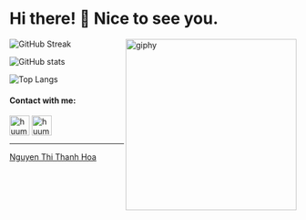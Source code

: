 <!--suppress HtmlDeprecatedAttribute -->


# Hi there! 👋 Nice to see you. #

[<img align='right' src="https://gifed.video/gif/002/cat-counting-money.gif" width="300" alt="giphy">](https://github.com/huuminh365)








![GitHub Streak](http://github-readme-streak-stats.herokuapp.com?user=huuminh365&theme=gotham&hide_border=true&date_format=M%20j%5B%2C%20Y%5D)

![GitHub stats](https://github-readme-stats.vercel.app/api?username=huuminh365&theme=gotham&show_icons=true&count_private=true&hide_title=true&hide_border=true)

![Top Langs](https://github-readme-stats.vercel.app/api/top-langs/?username=huuminh365&layout=compact&theme=dark)

<h4 align="left">Contact with me:</h4>

<a href="https://www.linkedin.com/in/thanhhoa123/" target="blank"><img align="center" src="https://img.icons8.com/doodle/480/000000/linkedin-circled.png" alt="huuminh365" height="35" width="35" /></a>
<a href="https://www.facebook.com/huuminh365/" target="blank"><img align="center" src="https://img.icons8.com/doodle/480/000000/facebook-new.png" alt="huuminh365" height="35" width="35" /></a>

------

[Nguyen Thi Thanh Hoa]([https://github.com/huuminh365](https://github.com/huuminh365))

